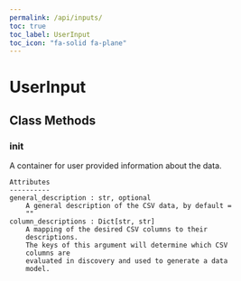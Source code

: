 ```yaml
---
permalink: /api/inputs/
toc: true
toc_label: UserInput
toc_icon: "fa-solid fa-plane"
---
```

# UserInput


## Class Methods


### __init__
A container for user provided information about the
        data.

    Attributes
    ----------
    general_description : str, optional
        A general description of the CSV data, by default =
        ""
    column_descriptions : Dict[str, str]
        A mapping of the desired CSV columns to their
        descriptions.
        The keys of this argument will determine which CSV
        columns are
        evaluated in discovery and used to generate a data
        model.

